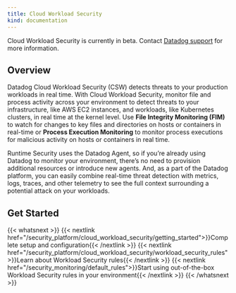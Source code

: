 ```yaml
---
title: Cloud Workload Security
kind: documentation
---
```


<div class="alert alert-warning">
Cloud Workload Security is currently in beta. Contact <a href="https://docs.datadoghq.com/help/">Datadog support</a> for more information.
</div>

## Overview

Datadog Cloud Workload Security (CSW) detects threats to your production workloads in real time. With Cloud Workload Security, monitor file and process activity across your environment to detect threats to your infrastructure, like AWS EC2 instances, and workloads, like Kubernetes clusters, in real time at the kernel level. Use **File Integrity Monitoring (FIM)** to watch for changes to key files and directories on hosts or containers in real-time or **Process Execution Monitoring** to monitor process executions for malicious activity on hosts or containers in real time.

Runtime Security uses the Datadog Agent, so if you’re already using Datadog to monitor your environment, there’s no need to provision additional resources or introduce new agents. And, as a part of the Datadog platform, you can easily combine real-time threat detection with metrics, logs, traces, and other telemetry to see the full context surrounding a potential attack on your workloads.

## Get Started

{{< whatsnext >}}
  {{< nextlink href="/security_platform/cloud_workload_security/getting_started">}}Complete setup and configuration{{< /nextlink >}}
  {{< nextlink href="/security_platform/cloud_workload_security/workload_security_rules">}}Learn about Workload Security rules{{< /nextlink >}}
  {{< nextlink href="/security_monitoring/default_rules">}}Start using out-of-the-box Workload Security rules in your environment{{< /nextlink >}}
{{< /whatsnext >}}

